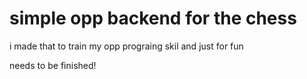 <h1> simple opp backend for the chess</h1>
<p>i made that to train my opp prograing skil and just for fun</p>
<p>needs to be finished!<p>

